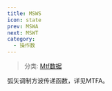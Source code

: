 ```yaml
---
title: MSWS
icon: state
prev: MSWA
next: MSWT
category:
  - 操作数
---
```


> 分类: [Mtf数据](/hb/operands/131/883/  "Zemax 操作数 Mtf数据")

弧矢调制方波传递函数，详见MTFA。